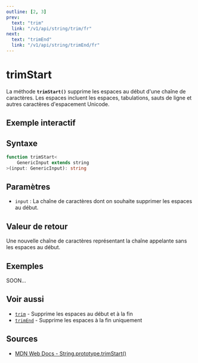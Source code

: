 ```yaml
---
outline: [2, 3]
prev:
  text: "trim"
  link: "/v1/api/string/trim/fr"
next:
  text: "trimEnd"
  link: "/v1/api/string/trimEnd/fr"
---
```


# trimStart

La méthode **`trimStart()`** supprime les espaces au début d'une chaîne de caractères. Les espaces incluent les espaces, tabulations, sauts de ligne et autres caractères d'espacement Unicode.

## Exemple interactif

<MonacoTSEditor
  src="/v1/api/string/trimStart/examples/tryout.doc.ts"
  majorVersion="v1"
  height="200px"
/>

## Syntaxe

```typescript
function trimStart<
	GenericInput extends string
>(input: GenericInput): string
```

## Paramètres

- `input` : La chaîne de caractères dont on souhaite supprimer les espaces au début.

## Valeur de retour

Une nouvelle chaîne de caractères représentant la chaîne appelante sans les espaces au début.

## Exemples

SOON...

## Voir aussi

- [`trim`](/v1/api/string/trim/fr) - Supprime les espaces au début et à la fin
- [`trimEnd`](/v1/api/string/trimEnd/fr) - Supprime les espaces à la fin uniquement

## Sources

- [MDN Web Docs - String.prototype.trimStart()](https://developer.mozilla.org/fr-FR/docs/Web/JavaScript/Reference/Global_Objects/String/trimStart)
